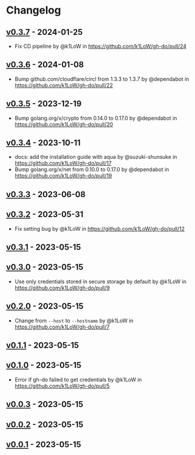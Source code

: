 # Changelog

## [v0.3.7](https://github.com/k1LoW/gh-do/compare/v0.3.6...v0.3.7) - 2024-01-25
- Fix CD pipeline by @k1LoW in https://github.com/k1LoW/gh-do/pull/24

## [v0.3.6](https://github.com/k1LoW/gh-do/compare/v0.3.5...v0.3.6) - 2024-01-08
- Bump github.com/cloudflare/circl from 1.3.3 to 1.3.7 by @dependabot in https://github.com/k1LoW/gh-do/pull/22

## [v0.3.5](https://github.com/k1LoW/gh-do/compare/v0.3.4...v0.3.5) - 2023-12-19
- Bump golang.org/x/crypto from 0.14.0 to 0.17.0 by @dependabot in https://github.com/k1LoW/gh-do/pull/20

## [v0.3.4](https://github.com/k1LoW/gh-do/compare/v0.3.3...v0.3.4) - 2023-10-11
- docs: add the installation guide with aqua by @suzuki-shunsuke in https://github.com/k1LoW/gh-do/pull/17
- Bump golang.org/x/net from 0.10.0 to 0.17.0 by @dependabot in https://github.com/k1LoW/gh-do/pull/19

## [v0.3.3](https://github.com/k1LoW/gh-do/compare/v0.3.2...v0.3.3) - 2023-06-08

## [v0.3.2](https://github.com/k1LoW/gh-do/compare/v0.3.1...v0.3.2) - 2023-05-31
- Fix setting bug by @k1LoW in https://github.com/k1LoW/gh-do/pull/12

## [v0.3.1](https://github.com/k1LoW/gh-do/compare/v0.3.0...v0.3.1) - 2023-05-15

## [v0.3.0](https://github.com/k1LoW/gh-do/compare/v0.2.0...v0.3.0) - 2023-05-15
- Use only credentials stored in secure storage by default by @k1LoW in https://github.com/k1LoW/gh-do/pull/9

## [v0.2.0](https://github.com/k1LoW/gh-do/compare/v0.1.1...v0.2.0) - 2023-05-15
- Change from `--host` to `--hostname` by @k1LoW in https://github.com/k1LoW/gh-do/pull/7

## [v0.1.1](https://github.com/k1LoW/gh-do/compare/v0.1.0...v0.1.1) - 2023-05-15

## [v0.1.0](https://github.com/k1LoW/gh-do/compare/v0.0.3...v0.1.0) - 2023-05-15
- Error if gh-do failed to get credentials by @k1LoW in https://github.com/k1LoW/gh-do/pull/5

## [v0.0.3](https://github.com/k1LoW/gh-do/compare/v0.0.2...v0.0.3) - 2023-05-15

## [v0.0.2](https://github.com/k1LoW/gh-do/compare/v0.0.1...v0.0.2) - 2023-05-15

## [v0.0.1](https://github.com/k1LoW/gh-do/commits/v0.0.1) - 2023-05-15
